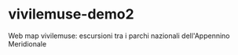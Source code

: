 # vivilemuse-demo2
Web map vivilemuse: escursioni tra i parchi nazionali dell'Appennino Meridionale
